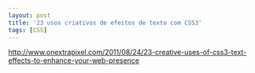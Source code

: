 ```yaml
---
layout: post
title: '23 usos criativos de efeitos de texto com CSS3'
tags: [CSS]
---
```


<http://www.onextrapixel.com/2011/08/24/23-creative-uses-of-css3-text-effects-to-enhance-your-web-presence>
